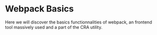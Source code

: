 # Webpack Basics

Here we will discover the basics functionnalities of webpack, an frontend tool massively used and a part of the CRA utility.
